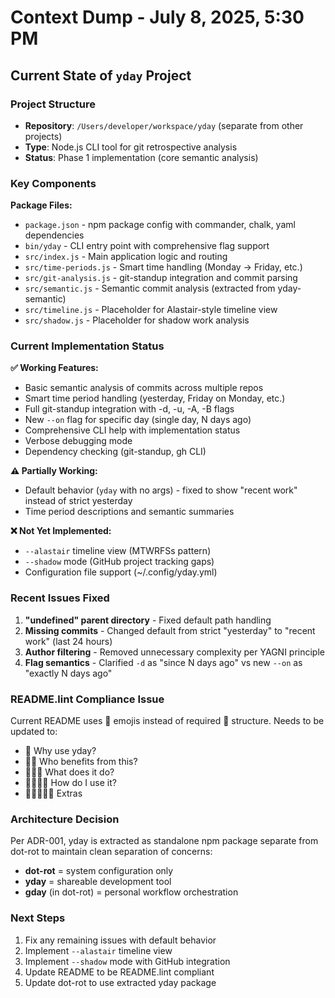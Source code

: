# Context Dump - July 8, 2025, 5:30 PM

## Current State of `yday` Project

### Project Structure
- **Repository**: `/Users/developer/workspace/yday` (separate from other projects)
- **Type**: Node.js CLI tool for git retrospective analysis
- **Status**: Phase 1 implementation (core semantic analysis)

### Key Components

**Package Files:**
- `package.json` - npm package config with commander, chalk, yaml dependencies
- `bin/yday` - CLI entry point with comprehensive flag support
- `src/index.js` - Main application logic and routing
- `src/time-periods.js` - Smart time handling (Monday → Friday, etc.)
- `src/git-analysis.js` - git-standup integration and commit parsing
- `src/semantic.js` - Semantic commit analysis (extracted from yday-semantic)
- `src/timeline.js` - Placeholder for Alastair-style timeline view
- `src/shadow.js` - Placeholder for shadow work analysis

### Current Implementation Status

**✅ Working Features:**
- Basic semantic analysis of commits across multiple repos
- Smart time period handling (yesterday, Friday on Monday, etc.)
- Full git-standup integration with -d, -u, -A, -B flags
- New `--on` flag for specific day (single day, N days ago)
- Comprehensive CLI help with implementation status
- Verbose debugging mode
- Dependency checking (git-standup, gh CLI)

**⚠️ Partially Working:**
- Default behavior (`yday` with no args) - fixed to show "recent work" instead of strict yesterday
- Time period descriptions and semantic summaries

**❌ Not Yet Implemented:**
- `--alastair` timeline view (MTWRFSs pattern)
- `--shadow` mode (GitHub project tracking gaps)
- Configuration file support (~/.config/yday.yml)

### Recent Issues Fixed
1. **"undefined" parent directory** - Fixed default path handling
2. **Missing commits** - Changed default from strict "yesterday" to "recent work" (last 24 hours)
3. **Author filtering** - Removed unnecessary complexity per YAGNI principle
4. **Flag semantics** - Clarified `-d` as "since N days ago" vs new `--on` as "exactly N days ago"

### README.lint Compliance Issue
Current README uses 📜 emojis instead of required 🌸 structure. Needs to be updated to:
- 🌸 Why use yday?
- 🌸🌸 Who benefits from this?
- 🌸🌸🌸 What does it do?
- 🌸🌸🌸🌸 How do I use it?
- 🌸🌸🌸🌸🌸 Extras

### Architecture Decision
Per ADR-001, yday is extracted as standalone npm package separate from dot-rot to maintain clean separation of concerns:
- **dot-rot** = system configuration only
- **yday** = shareable development tool
- **gday** (in dot-rot) = personal workflow orchestration

### Next Steps
1. Fix any remaining issues with default behavior
2. Implement `--alastair` timeline view
3. Implement `--shadow` mode with GitHub integration
4. Update README to be README.lint compliant
5. Update dot-rot to use extracted yday package